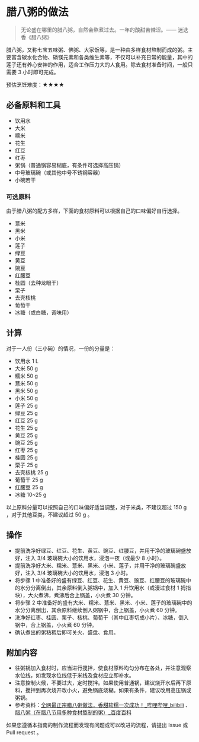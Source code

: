 # 腊八粥的做法

> 无论盛在哪里的腊八粥，自然会熬煮过去。一年的酸甜苦辣涩。—— 迷迭香《腊八粥》

腊八粥，又称七宝五味粥、佛粥、大家饭等，是一种由多样食材熬制而成的粥。主要富含碳水化合物、磷镁元素和各类维生素等，不仅可以补充日常的能量，其中的莲子还有养心安神的作用，适合工作压力大的人食用。除去食材准备时间，一般只需要 3 小时即可完成。

预估烹饪难度：★★★★

## 必备原料和工具

- 饮用水
- 大米
- 糯米
- 花生
- 红豆
- 红枣
- 粥锅（普通锅容易糊底，有条件可选择高压锅）
- 中号玻璃碗（或其他中号不锈钢容器）
- 小碗若干

### 可选原料

由于腊八粥的配方多样，下面的食材原料可以根据自己的口味偏好自行选择。

- 薏米
- 黑米
- 小米
- 莲子
- 绿豆
- 黄豆
- 豌豆
- 红腰豆
- 桂圆（去种龙眼干）
- 栗子
- 去壳核桃
- 葡萄干
- 冰糖（或白糖，调味用）

## 计算

对于一人份（三小碗）的情况，一份的分量是：

- 饮用水 1 L
- 大米 50 g
- 糯米 50 g
- 薏米 50 g
- 黑米 50 g
- 小米 50 g
- 莲子 25 g
- 绿豆 25 g
- 红豆 25 g
- 花生 25 g
- 黄豆 25 g
- 豌豆 25 g
- 红枣 25 g
- 桂圆 25 g
- 栗子 25 g
- 去壳核桃 25 g
- 葡萄干 25 g
- 红腰豆 25 g
- 冰糖 10~25 g

以上原料分量可以按照自己的口味偏好适当调整，对于米类，不建议超过 150 g ，对于其他豆类，不建议超过 50 g 。

## 操作

- 提前洗净好绿豆、红豆、花生、黄豆、豌豆、红腰豆，并用干净的玻璃碗盛放好，注入 3/4 玻璃碗大小的饮用水，浸泡一夜（或最少 8 小时）。
- 提前洗净好大米、糯米、薏米、黑米、小米、莲子，并用干净的玻璃碗盛放好，注入 3/4 玻璃碗大小的饮用水，浸泡 3 小时。
- 将步骤 1 中准备好的盛有绿豆、红豆、花生、黄豆、豌豆、红腰豆的玻璃碗中的水分分离倒出，其余原料倒入粥锅中，加入 1 升饮用水（或漫过食材 1 拇指块），大火煮沸，煮沸后合上锅盖，小火煮 30 分钟。
- 将步骤 2 中准备好的盛有大米、糯米、薏米、黑米、小米、莲子的玻璃碗中的水分分离倒出，其余原料继续倒入粥锅中，合上锅盖，小火煮 60 分钟。
- 洗净好红枣、桂圆、栗子、核桃、葡萄干（其中红枣切成小片）、冰糖，倒入锅中，合上锅盖，小火煮 60 分钟。
- 确认煮出的粥粘稠后即可关火、盛盘、食用。

## 附加内容

- 往粥锅加入食材时，应当进行搅拌，使食材原料均匀分布在各处，并注意观察水位线，如发现水位线低于米线及食材应立即补水。
- 注意控制火候，不要过大，定时搅拌。如果使用普通锅，建议烧开水后再下原料，搅拌到再次烧开改小火，避免锅底烧糊。如果有条件，建议改用高压锅或粥锅。
- 参考资料：[全网最正宗腊八粥做法，香甜软糯一次成功！\_哔哩哔哩\_bilibili](https://www.bilibili.com/video/BV1Mt411H7by/?spm_id_from=333.1391.0.0&vd_source=2a1baf3b15cd0eb7f9396b4ad2708e44) 、 [腊八粥（在腊八节用多种食材熬制的粥）_百度百科](https://baike.baidu.com/item/腊八粥/27200)

如果您遵循本指南的制作流程而发现有问题或可以改进的流程，请提出 Issue 或 Pull request 。
